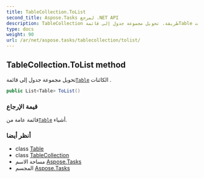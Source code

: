 ```yaml
---
title: TableCollection.ToList
second_title: Aspose.Tasks لمرجع .NET API
description: TableCollection طريقة. تحويل مجموعة جدول إلى قائمةTable الكائنات .
type: docs
weight: 90
url: /ar/net/aspose.tasks/tablecollection/tolist/
---
```

## TableCollection.ToList method

تحويل مجموعة جدول إلى قائمة[`Table`](../../table/) الكائنات .

```csharp
public List<Table> ToList()
```

### قيمة الإرجاع

قائمة عامة من[`Table`](../../table/) أشياء.

### أنظر أيضا

* class [Table](../../table/)
* class [TableCollection](../)
* مساحة الاسم [Aspose.Tasks](../../tablecollection/)
* المجسم [Aspose.Tasks](../../../)



